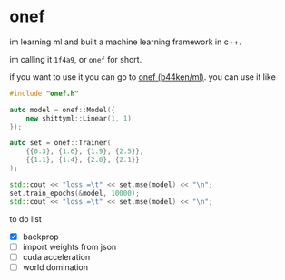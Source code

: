 # onef
im learning ml and built a machine learning framework in c++. 

im calling it `1f4a9`, or `onef` for short.

if you want to use it you can go to [onef (b44ken/ml)](https://github.com/B44ken/ml/tree/main/onef). you can use it like

```c++
#include "onef.h"

auto model = onef::Model({
    new shittyml::Linear(1, 1)
});

auto set = onef::Trainer(
    {{0.3}, {1.6}, {1.9}, {2.5}},
    {{1.1}, {1.4}, {2.0}, {2.1}}
);

std::cout << "loss =\t" << set.mse(model) << "\n";
set.train_epochs(&model, 10000);
std::cout << "loss =\t" << set.mse(model) << "\n";
```

to do list

- [x] backprop
- [ ] import weights from json
- [ ] cuda acceleration
- [ ] world domination